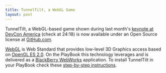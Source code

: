 ```yaml
---
title: TunnelTilt, a WebGL Game
layout: post
---
```


TunnelTilt, a WebGL-based game shown during last month's [keynote at DevCon America](http://www.blackberrydevcon.com/americas/webcast/part1) (check at 24:18) is now available under an Open Source license at [GitHub.com](http://github.com/blackberry/WebGL-Samples).

[WebGL](http://www.khronos.org/webgl/) is Web Standard that provides low-level 3D Graphics access based on [OpenGL ES 2.0](http://en.wikipedia.org/wiki/OpenGL_ES). On the PlayBook this technology leverages and is delivered as a [BlackBerry WebWorks](http://blackberry.github.com/webworks/index.html) application.  To install TunnelTilt in your PlayBook check these [step-by-step instructions](http://openbbnews.wordpress.com/2011/11/16/tunneltilt-github/).
